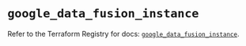 # `google_data_fusion_instance`

Refer to the Terraform Registry for docs: [`google_data_fusion_instance`](https://registry.terraform.io/providers/hashicorp/google/6.13.0/docs/resources/data_fusion_instance).
